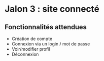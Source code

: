 # Jalon 3 : site connecté

## Fonctionnalités attendues

- Création de compte
- Connexion via un login / mot de passe
- Voir/modifier profil
- Déconnexion